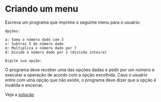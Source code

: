 # Criando um menu

Escreva um programa que imprime o seguinte menu para o usuário:

```
Opções:

a: Soma o número dado com 3
s: Subtrai 5 do número dado
m: Multiplica o número dado por 7
d: Divide o número dado por 2 (divisão inteira)

Digite sua opção:
```

O programa deve receber uma das opções dadas e pedir por um número e executar a
operação de acordo com a opção escolhida. Caso o usuário entre com uma opção
que não existe, o programa deve dizer que a opção é inválida e encerrar.

Veja a [solução](./solucoes/04-menu.go)